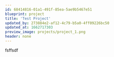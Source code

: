 ```yaml
---
id: 68414816-01a1-491f-85ea-5ae9b5467e51
blueprint: project
title: 'Test Project'
updated_by: 273884e2-af12-4c79-b5a0-4ff09226bc50
updated_at: 1662717303
preview_image: projects/project_1.png
header: none
---
```

fsffsdf